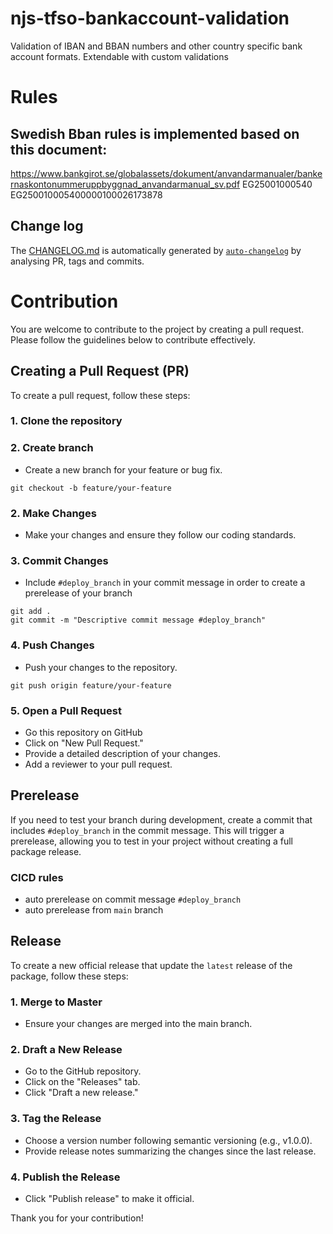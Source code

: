 # njs-tfso-bankaccount-validation
Validation of IBAN and BBAN numbers and other country specific bank account formats. Extendable with custom validations

# Rules
## Swedish Bban rules is implemented based on this document:
https://www.bankgirot.se/globalassets/dokument/anvandarmanualer/bankernaskontonummeruppbyggnad_anvandarmanual_sv.pdf
EG25001000540
EG250010005400000100026173878

## Change log
The [CHANGELOG.md](CHANGELOG.md) is automatically generated by [`auto-changelog`](https://github.com/CookPete/auto-changelog) by analysing PR, tags and commits.

# Contribution
You are welcome to contribute to the project by creating a pull request. Please follow the guidelines below to 
contribute effectively.

## Creating a Pull Request (PR)
To create a pull request, follow these steps:
### 1. Clone the repository

### 2. Create branch

- Create a new branch for your feature or bug fix.

```shell
git checkout -b feature/your-feature
```

### 2. Make Changes

- Make your changes and ensure they follow our coding standards.

### 3. Commit Changes

- Include `#deploy_branch` in your commit message in order to create a prerelease of your branch

```shell
git add .
git commit -m "Descriptive commit message #deploy_branch"
```

### 4. Push Changes

- Push your changes to the repository.

```shell
git push origin feature/your-feature
```

### 5. Open a Pull Request

- Go this repository on GitHub
- Click on "New Pull Request."
- Provide a detailed description of your changes.
- Add a reviewer to your pull request.

## Prerelease
If you need to test your branch during development, create a commit that includes `#deploy_branch` in the commit message. 
This will trigger a prerelease, allowing you to test in your project without creating a full package release. 

### CICD rules
- auto prerelease on commit message `#deploy_branch`
- auto prerelease from `main` branch

## Release
To create a new official release that update the `latest` release of the package, follow these steps:

### 1. Merge to Master
   - Ensure your changes are merged into the main branch.
### 2. Draft a New Release
   - Go to the GitHub repository.
   - Click on the "Releases" tab.
   - Click "Draft a new release."
### 3. Tag the Release
   - Choose a version number following semantic versioning (e.g., v1.0.0).
   - Provide release notes summarizing the changes since the last release.
### 4. Publish the Release
   - Click "Publish release" to make it official.

Thank you for your contribution!